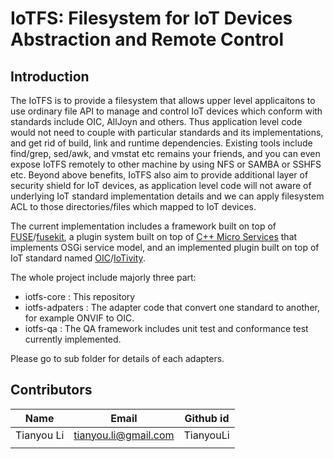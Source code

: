 # IoTFS: Filesystem for IoT Devices Abstraction and Remote Control

## Introduction
The IoTFS is to provide a filesystem that allows upper level applicaitons to use ordinary file API to manage and control IoT devices which conform with standards include OIC, AllJoyn and others. Thus application level code would not need to couple with particular standards and its implementations, and get rid of build, link and runtime dependencies. Existing tools include find/grep, sed/awk, and vmstat etc remains your friends, and you can even expose IoTFS remotely to other machine by using NFS or SAMBA or SSHFS etc. Beyond above benefits, IoTFS also aim to provide additional layer of security shield for IoT devices, as application level code will not aware of underlying IoT standard implementation details and we can apply filesystem ACL to those directories/files which mapped to IoT devices. 

The current implementation includes a framework built on top of [FUSE](http://fuse.sourceforge.net/)/[fusekit](https://code.google.com/p/fusekit/), a plugin system built on top of [C++ Micro Services](https://github.com/CppMicroServices/CppMicroServices) that implements OSGi service model, and an implemented plugin built on top of IoT standard named [OIC](http://openinterconnect.org/)/[IoTivity](https://github.com/iotivity/iotivity).

The whole project include majorly three part:

* iotfs-core      : This repository
* iotfs-adpaters  : The adapter code that convert one standard to another, for example ONVIF to OIC.
* iotfs-qa        : The QA framework includes unit test and conformance test currently implemented. 

Please go to sub folder for details of each adapters. 

   

## Contributors
   | Name       | Email                     | Github id    |
   |------------|---------------------------|--------------|
   | Tianyou Li | <tianyou.li@gmail.com>    | TianyouLi    |
   |            |                           |              |


